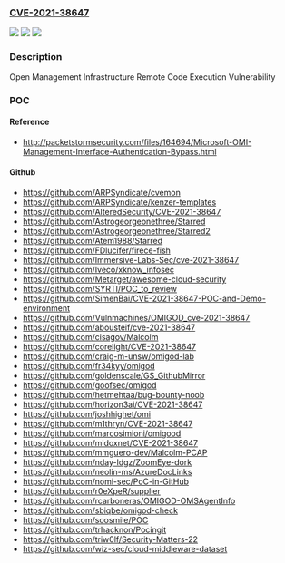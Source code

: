 ### [CVE-2021-38647](https://cve.mitre.org/cgi-bin/cvename.cgi?name=CVE-2021-38647)
![](https://img.shields.io/static/v1?label=Product&message=Azure%20Open%20Management%20Infrastructure&color=blue)
![](https://img.shields.io/static/v1?label=Version&message=n%2Fa&color=blue)
![](https://img.shields.io/static/v1?label=Vulnerability&message=Remote%20Code%20Execution&color=brighgreen)

### Description

Open Management Infrastructure Remote Code Execution Vulnerability

### POC

#### Reference
- http://packetstormsecurity.com/files/164694/Microsoft-OMI-Management-Interface-Authentication-Bypass.html

#### Github
- https://github.com/ARPSyndicate/cvemon
- https://github.com/ARPSyndicate/kenzer-templates
- https://github.com/AlteredSecurity/CVE-2021-38647
- https://github.com/Astrogeorgeonethree/Starred
- https://github.com/Astrogeorgeonethree/Starred2
- https://github.com/Atem1988/Starred
- https://github.com/FDlucifer/firece-fish
- https://github.com/Immersive-Labs-Sec/cve-2021-38647
- https://github.com/Iveco/xknow_infosec
- https://github.com/Metarget/awesome-cloud-security
- https://github.com/SYRTI/POC_to_review
- https://github.com/SimenBai/CVE-2021-38647-POC-and-Demo-environment
- https://github.com/Vulnmachines/OMIGOD_cve-2021-38647
- https://github.com/abousteif/cve-2021-38647
- https://github.com/cisagov/Malcolm
- https://github.com/corelight/CVE-2021-38647
- https://github.com/craig-m-unsw/omigod-lab
- https://github.com/fr34kyy/omigod
- https://github.com/goldenscale/GS_GithubMirror
- https://github.com/goofsec/omigod
- https://github.com/hetmehtaa/bug-bounty-noob
- https://github.com/horizon3ai/CVE-2021-38647
- https://github.com/joshhighet/omi
- https://github.com/m1thryn/CVE-2021-38647
- https://github.com/marcosimioni/omigood
- https://github.com/midoxnet/CVE-2021-38647
- https://github.com/mmguero-dev/Malcolm-PCAP
- https://github.com/nday-ldgz/ZoomEye-dork
- https://github.com/neolin-ms/AzureDocLinks
- https://github.com/nomi-sec/PoC-in-GitHub
- https://github.com/r0eXpeR/supplier
- https://github.com/rcarboneras/OMIGOD-OMSAgentInfo
- https://github.com/sbiqbe/omigod-check
- https://github.com/soosmile/POC
- https://github.com/trhacknon/Pocingit
- https://github.com/triw0lf/Security-Matters-22
- https://github.com/wiz-sec/cloud-middleware-dataset

